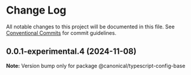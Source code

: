 # Change Log

All notable changes to this project will be documented in this file.
See [Conventional Commits](https://conventionalcommits.org) for commit guidelines.

## 0.0.1-experimental.4 (2024-11-08)

**Note:** Version bump only for package @canonical/typescript-config-base
